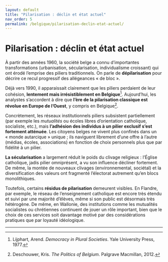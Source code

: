 ```yaml
---
layout: default
title: "Pilarisation : déclin et état actuel"
nav_order: 5
permalink: /belgique/pilarisation-declin-etat-actuel/
---
```


# Pilarisation : déclin et état actuel

À partir des années 1960, la société belge a connu d’importantes transformations (urbanisation, sécularisation, individualisme croissant) qui ont érodé l’emprise des piliers traditionnels. On parle de **dépilarisation** pour décrire ce recul progressif des allégeances « de bloc ».

Déjà vers 1990, il apparaissait clairement que les piliers perdaient de leur cohésion, **lentement mais irrésistiblement en Belgique**[^1]. Aujourd’hui, les analystes s’accordent à dire que **l’ère de la pilarisation classique est révolue en Europe de l’Ouest**, y compris en Belgique[^2].

Concrètement, les réseaux institutionnels piliers subsistent partiellement (par exemple les *mutualités* ou écoles libres d’orientation catholique, socialiste, etc.), mais **l’adhésion des individus à un pilier exclusif s’est fortement atténuée**. Les citoyens belges ne vivent plus confinés dans un « monde autarcique » unique ; ils naviguent librement d’une offre à l’autre (médias, écoles, associations) en fonction de choix personnels plus que par fidélité à un pilier.

**La sécularisation** a largement réduit le poids du clivage religieux : l’Église catholique, jadis pilier omniprésent, a vu son influence décliner fortement. De même, la montée de nouveaux clivages (environnemental, sociétal) et la diversification des valeurs ont fragmenté l’électorat autrement qu’en blocs monolithiques.

Toutefois, certains **résidus de pilarisation** demeurent visibles. En Flandre, par exemple, le réseau de l’enseignement catholique est encore très étendu et suivi par une majorité d’élèves, même si son public est désormais très hétérogène. De même, en Wallonie, des institutions comme les mutualités socialistes ou chrétiennes continuent de jouer un rôle important, bien que le choix de ces services soit davantage motivé par des considérations pratiques que par loyauté idéologique.

---

[^1]: Lijphart, Arend. *Democracy in Plural Societies*. Yale University Press, 1977.
[^2]: Deschouwer, Kris. *The Politics of Belgium*. Palgrave Macmillan, 2012.
